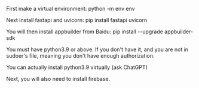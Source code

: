 First make a virtual environment:
python -m env env

Next install fastapi and uvicorn:
pip install fastapi uvicorn

You will then install appbuilder from Baidu:
pip install --upgrade appbuilder-sdk

You must have python3.9 or above. 
If you don't have it, and you are not in sudoer's file, 
meaning you don't have enough authorization. 

You can actually install python3.9 virtually (ask ChatGPT)

Next, you will also need to install firebase. 